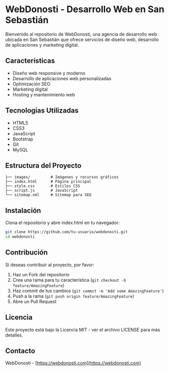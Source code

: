 # WebDonosti - Desarrollo Web en San Sebastián

Bienvenido al repositorio de WebDonosti, una agencia de desarrollo web ubicada en San Sebastián que ofrece servicios de diseño web, desarrollo de aplicaciones y marketing digital.

## Características

- Diseño web responsive y moderno
- Desarrollo de aplicaciones web personalizadas
- Optimización SEO
- Marketing digital
- Hosting y mantenimiento web

## Tecnologías Utilizadas

- HTML5
- CSS3
- JavaScript
- Bootstrap
- Git
- MySQL

## Estructura del Proyecto

```
├── images/         # Imágenes y recursos gráficos
├── index.html      # Página principal
├── style.css       # Estilos CSS
├── script.js       # JavaScript
└── sitemap.xml     # Sitemap para SEO
```

## Instalación

Clona el repositorio y abre index.html en tu navegador:

```bash
git clone https://github.com/tu-usuario/webdonosti.git
cd webdonosti
```

## Contribución

Si deseas contribuir al proyecto, por favor:

1. Haz un Fork del repositorio
2. Crea una rama para tu característica (`git checkout -b feature/AmazingFeature`)
3. Haz commit de tus cambios (`git commit -m 'Add some AmazingFeature'`)
4. Push a la rama (`git push origin feature/AmazingFeature`)
5. Abre un Pull Request

## Licencia

Este proyecto está bajo la Licencia MIT - ver el archivo LICENSE para más detalles.

## Contacto

WebDonosti - [https://webdonosti.com](https://webdonosti.com)
